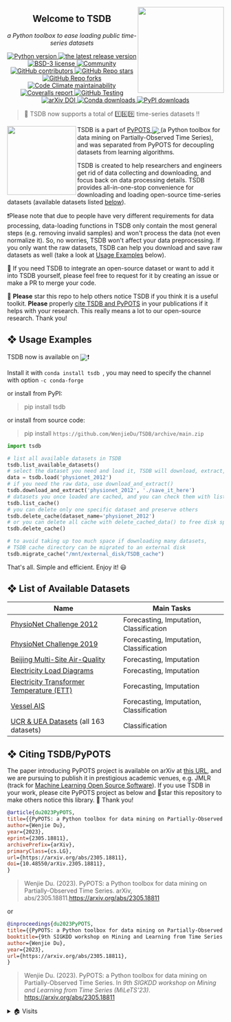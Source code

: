 <a href='https://github.com/WenjieDu/TSDB'><img src="https://pypots.com/figs/pypots_logos/TSDB/logo_FFBG.svg" align='right' width='200'/></a>

<h2 align="center">Welcome to TSDB</h2>

*<p align='center'>a Python toolbox to ease loading public time-series datasets</p>*

<p align='center'>
    <a href='https://github.com/WenjieDu/TSDB'>
        <img alt='Python version' src='https://img.shields.io/badge/python-v3-E97040?logo=python&logoColor=white'>
    </a>
    <a href="https://github.com/WenjieDu/TSDB/releases">
        <img alt="the latest release version" src="https://img.shields.io/github/v/release/wenjiedu/tsdb?color=EE781F&include_prereleases&label=Release&logo=github&logoColor=white">
    </a>
    <a href="https://github.com/WenjieDu/TSDB/blob/main/LICENSE">
        <img alt="BSD-3 license" src="https://img.shields.io/badge/License-BSD--3-E9BB41?logo=opensourceinitiative&logoColor=white">
    </a>
    <a href="https://github.com/WenjieDu/PyPOTS/blob/main/README.md#-community">
        <img alt="Community" src="https://img.shields.io/badge/join_us-community!-C8A062">
    </a>
    <a href="https://github.com/WenjieDu/TSDB/graphs/contributors">
        <img alt="GitHub contributors" src="https://img.shields.io/github/contributors/wenjiedu/tsdb?color=D8E699&label=Contributors&logo=GitHub">
    </a>
    <a href="https://star-history.com/#wenjiedu/tsdb">
        <img alt="GitHub Repo stars" src="https://img.shields.io/github/stars/wenjiedu/tsdb?logo=None&color=6BB392&label=%E2%98%85%20Stars">
    </a>
    <a href="https://github.com/WenjieDu/TSDB/network/members">
        <img alt="GitHub Repo forks" src="https://img.shields.io/github/forks/wenjiedu/pygrinder?logo=forgejo&logoColor=black&label=Forks">
    </a>
    <a href="https://codeclimate.com/github/WenjieDu/TSDB">
        <img alt="Code Climate maintainability" src="https://img.shields.io/codeclimate/maintainability-percentage/WenjieDu/TSDB?color=3C7699&label=Maintainability&logo=codeclimate">
    </a>
    <a href='https://coveralls.io/github/WenjieDu/TSDB'>
        <img alt='Coveralls report' src='https://img.shields.io/coverallsCoverage/github/WenjieDu/TSDB?branch=main&logo=coveralls&color=75C1C4&label=Coverage'>
    </a>
    <a  href='https://github.com/WenjieDu/TSDB/actions/workflows/testing_ci.yml'>
        <img alt='GitHub Testing' src='https://img.shields.io/github/actions/workflow/status/wenjiedu/tsdb/testing_ci.yml?logo=github&color=C8D8E1&label=CI'>
    </a>
    <a href="https://arxiv.org/abs/2305.18811">
        <img alt="arXiv DOI" src="https://img.shields.io/badge/DOI-10.48550/arXiv.2305.18811-F8F7F0">
    </a>
    <a href="https://anaconda.org/conda-forge/tsdb">
        <img alt="Conda downloads" src="https://img.shields.io/endpoint?url=https://pypots.com/figs/downloads_badges/conda_tsdb_downloads.json">
    </a>
    <a href='https://pepy.tech/project/tsdb'>
        <img alt='PyPI downloads' src='https://img.shields.io/endpoint?url=https://pypots.com/figs/downloads_badges/pypi_tsdb_downloads.json'>
    </a>
</p>

> 📣 TSDB now supports a total of 1️⃣6️⃣9️⃣ time-series datasets ‼️

<a href='https://github.com/WenjieDu/PyPOTS'><img src='https://pypots.com/figs/pypots_logos/PyPOTS/logo_FFBG.svg' width='160' align='left' /></a>
TSDB is a part of
<a href="https://github.com/WenjieDu/PyPOTS">
PyPOTS <img align="center" src="https://img.shields.io/github/stars/WenjieDu/PyPOTS?style=social">
</a>
(a Python toolbox for data mining on Partially-Observed Time Series), and was separated from PyPOTS for decoupling datasets from learning algorithms.

TSDB is created to help researchers and engineers get rid of data collecting and downloading, and focus back on data processing details. TSDB provides all-in-one-stop convenience for downloading and loading open-source time-series datasets (available datasets listed [below](https://github.com/WenjieDu/TSDB#-list-of-available-datasets)).

❗️Please note that due to people have very different requirements for data processing, data-loading functions in TSDB only contain the most general steps (e.g. removing invalid samples) and won't process the data (not even normalize it). So, no worries, TSDB won't affect your data preprocessing. If you only want the raw datasets, TSDB can help you download and save raw datasets as well (take a look at [Usage Examples](https://github.com/WenjieDu/TSDB#-usage-example) below).

🤝 If you need TSDB to integrate an open-source dataset or want to add it into TSDB yourself, please feel free to request for it by creating an issue or make a PR to merge your code.

🤗 **Please** star this repo to help others notice TSDB if you think it is a useful toolkit.
**Please** properly [cite TSDB and PyPOTS](https://github.com/WenjieDu/TSDB#-citing-tsdbpypots) in your publications
if it helps with your research. This really means a lot to our open-source research. Thank you!


## ❖ Usage Examples
TSDB now is available on <a alt='Anaconda' href='https://anaconda.org/conda-forge/tsdb'><img align='center' src='https://img.shields.io/badge/Anaconda--lightgreen?style=social&logo=anaconda'></a>❗️

Install it with `conda install tsdb `, you may need to specify the channel with option `-c conda-forge`

or install from PyPI:
> pip install tsdb

or install from source code:
> pip install `https://github.com/WenjieDu/TSDB/archive/main.zip`

```python
import tsdb

# list all available datasets in TSDB
tsdb.list_available_datasets()
# select the dataset you need and load it, TSDB will download, extract, and process it automatically
data = tsdb.load('physionet_2012')
# if you need the raw data, use download_and_extract()
tsdb.download_and_extract('physionet_2012', './save_it_here')
# datasets you once loaded are cached, and you can check them with list_cached_data()
tsdb.list_cache()
# you can delete only one specific dataset and preserve others
tsdb.delete_cache(dataset_name='physionet_2012')
# or you can delete all cache with delete_cached_data() to free disk space
tsdb.delete_cache()

# to avoid taking up too much space if downloading many datasets,
# TSDB cache directory can be migrated to an external disk
tsdb.migrate_cache("/mnt/external_disk/TSDB_cache")
```

That's all. Simple and efficient. Enjoy it! 😃


## ❖ List of Available Datasets

| Name                                                                                              | Main Tasks                              |
|---------------------------------------------------------------------------------------------------|-----------------------------------------|
| [PhysioNet Challenge 2012](dataset_profiles/physionet_2012)                                       | Forecasting, Imputation, Classification |
| [PhysioNet Challenge 2019](dataset_profiles/physionet_2019)                                       | Forecasting, Imputation, Classification |
| [Beijing Multi-Site Air-Quality](dataset_profiles/beijing_multisite_air_quality)                  | Forecasting, Imputation                 |
| [Electricity Load Diagrams](dataset_profiles/electricity_load_diagrams)                           | Forecasting, Imputation                 |
| [Electricity Transformer Temperature (ETT)](dataset_profiles/electricity_transformer_temperature) | Forecasting, Imputation                 |
| [Vessel AIS](dataset_profiles/vessel_ais)                                                         | Forecasting, Imputation, Classification |
| [UCR & UEA Datasets](dataset_profiles/ucr_uea_datasets) (all 163 datasets)                        | Classification                          |


## ❖ Citing TSDB/PyPOTS
The paper introducing PyPOTS project is available on arXiv at [this URL](https://arxiv.org/abs/2305.18811),
and we are pursuing to publish it in prestigious academic venues, e.g. JMLR (track for
[Machine Learning Open Source Software](https://www.jmlr.org/mloss/)). If you use TSDB in your work,
please cite PyPOTS project as below and 🌟star this repository to make others notice this library. 🤗 Thank you!

``` bibtex
@article{du2023PyPOTS,
title={{PyPOTS: a Python toolbox for data mining on Partially-Observed Time Series}},
author={Wenjie Du},
year={2023},
eprint={2305.18811},
archivePrefix={arXiv},
primaryClass={cs.LG},
url={https://arxiv.org/abs/2305.18811},
doi={10.48550/arXiv.2305.18811},
}
```

> Wenjie Du. (2023).
> PyPOTS: a Python toolbox for data mining on Partially-Observed Time Series.
> arXiv, abs/2305.18811.https://arxiv.org/abs/2305.18811

or

``` bibtex
@inproceedings{du2023PyPOTS,
title={{PyPOTS: a Python toolbox for data mining on Partially-Observed Time Series}},
booktitle={9th SIGKDD workshop on Mining and Learning from Time Series (MiLeTS'23)},
author={Wenjie Du},
year={2023},
url={https://arxiv.org/abs/2305.18811},
}
```

> Wenjie Du. (2023).
> PyPOTS: a Python toolbox for data mining on Partially-Observed Time Series.
> In *9th SIGKDD workshop on Mining and Learning from Time Series (MiLeTS'23)*. https://arxiv.org/abs/2305.18811


<details>
<summary>🏠 Visits</summary>
<img align='left' src='https://hits.seeyoufarm.com/api/count/incr/badge.svg?url=https%3A%2F%2Fgithub.com%2FWenjieDu%2FTime_Series_Database&count_bg=%2379C83D&title_bg=%23555555&icon=&icon_color=%23E7E7E7&title=Visits+since+April+2022&edge_flat=false'>
</details>
